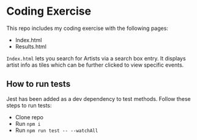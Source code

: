 # Coding Exercise

This repo includes my coding exercise with the following pages:

* Index.html
* Results.html

`Index.html` lets you search for Artists via a search box entry. It displays artist info as tiles which can be further clicked to view specific events.

## How to run tests

Jest has been added as a dev dependency to test methods. Follow these steps to run tests:

* Clone repo
* Run `npm i`
* Run `npm run test -- --watchAll`
